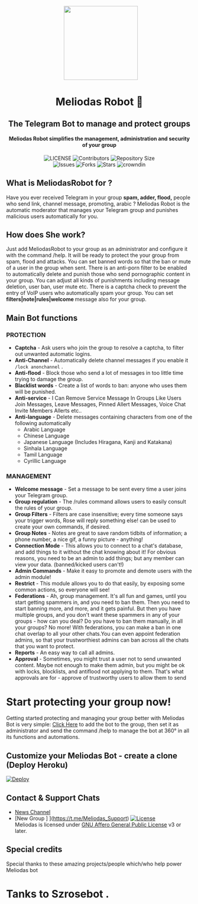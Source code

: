 <p align="center">
      <img style="width:200px; height: 200px;"  src="https://telegra.ph/file/a852109ec7f58c591c449.jpg"></p>
<h1 align="center"><b>Meliodas Robot 👾</b></h1>
<h2 align="center"><b>The Telegram Bot to manage and protect groups</b></h2>
<h4 align="center">Meliodas Robot  simplifies the management, administration and security of your group</h4>

<p align="center">
    <img src="https://img.shields.io/github/license/Halawa-Ex/MeliodasRobot?style=for-the-badge&logo=appveyor" alt="LICENSE">
    <img src="https://img.shields.io/github/contributors/Halawa-Ex/MeliodasRobot?style=for-the-badge&logo=appveyor" alt="Contributors">
    <img src="https://img.shields.io/github/repo-size/Halawa-Ex/MeliodasRobot?style=for-the-badge&logo=appveyor" alt="Repository Size"> <br>
    <img src="https://img.shields.io/github/issues/Halawa-Ex/MeliodasRobot?style=for-the-badge&logo=appveyor" alt="Issues">
    <img src="https://img.shields.io/github/forks/Halawa-Ex/MeliodasRobot?style=for-the-badge&logo=appveyor" alt="Forks">
    <img src="https://img.shields.io/github/stars/Halawa-Ex/MeliodasRobot?style=for-the-badge&logo=appveyor" alt="Stars">
    <img href="https://crowdin.com/project/szrosebot" src="https://badges.crowdin.net/MeliodasRobot/localized.svg" alt="crowndin"> 
</p>

## What is MeliodasRobot for ?

Have you ever received Telegram in your group **spam, adder, flood,** people who send link, channel message, promoting, arabic ? Meliodas Robot is the automatic moderator that manages your Telegram group and punishes malicious users automatically for you.

## How does She work?

Just add MeliodasRobot to your group as an administrator and configure it with the command /help. It will be ready to protect the your group from spam, flood and attacks. You can set banned words so that the ban or mute of a user in the group when sent.
There is an anti-porn filter to be enabled to automatically delete and punish those who send pornographic content in your group.
You can adjust all kinds of punishments including message deletion, user ban, user mute etc. There is a captcha check to prevent the entry of VoIP users who automatically spam your group. You can set <b> filters|note|rules|welcome </b> message also for your group.

## Main Bot functions
### PROTECTION 
  * **Captcha** - Ask users who join the group to resolve a captcha, to filter out unwanted automatic logins.
  * **Anti-Channel** - Automatically delete channel messages if you enable it `/lock anonchannel` .
  * **Anti-flood** - Block those who send a lot of messages in too little time trying to damage the group.
  * **Blacklist words** - Create a list of words to ban: anyone who uses them will be punished.
  * **Anti-service** - I Can Remove Service Message In Groups Like Users Join Messages, Leave Messages, Pinned Allert Messages, Voice Chat Invite Members Allerts etc..
  * **Anti-language** - Delete messages containing characters from one of the following automatically
       * Arabic Language
       * Chinese Language
       * Japanese Language (Includes Hiragana, Kanji and Katakana)
       * Sinhala Language
       * Tamil Language
       * Cyrillic Language

### MANAGEMENT  
   * **Welcome message** - Set a message to be sent every time a user joins your Telegram group.
   * **Group regulation** - The /rules command allows users to easily consult the rules of your group.
   * **Group Filters** - Filters are case insensitive; every time someone says your trigger words, Rose will reply something else! can be used to create your own commands, if desired.
   * **Group Notes** - Notes are great to save random tidbits of information; a phone number, a nice gif, a funny picture - anything!
   * **Connection Mode** - This allows you to connect to a chat's database, and add things to it without the chat knowing about it! For obvious reasons, you need to be an admin to add things; but any member can view your data. (banned/kicked users can't!)
   * **Admin Commands** - Make it easy to promote and demote users with the admin module!
   * **Restrict** - This module allows you to do that easily, by exposing some common actions, so everyone will see!
   * **Federations** - Ah, group management. It's all fun and games, until you start getting spammers in, and you need to ban them. Then you need to start banning more, and more, and it gets painful. But then you have multiple groups, and you don't want these spammers in any of your groups - how can you deal? Do you have to ban them manually, in all your groups? No more! With federations, you can make a ban in one chat overlap to all your other chats.You can even appoint federation admins, so that your trustworthiest admins can ban across all the chats that you want to protect.
   * **Reports** - An easy way to call all admins.
   * **Approval** - Sometimes, you might trust a user not to send unwanted content.
Maybe not enough to make them admin, but you might be ok with locks, blocklists, and antiflood not applying to them.
That's what approvals are for - approve of trustworthy users to allow them to send 

# Start protecting your group now!
Getting started protecting and managing your group better with Meliodas Bot is very simple: [Click Here](http://t.me/MeliodasRobot?startgroup=new) to add the bot to the group, then set it as administrator and send the command /help to manage the bot at 360° in all its functions and automations.

## Customize your Meliodas Bot - create a clone (Deploy Heroku)

[![Deploy](https://www.herokucdn.com/deploy/button.svg)](https://heroku.com/deploy?template=https://github.com/Halawa-Ex/Kuntul)

## Contact & Support Chats

 - [News Channel ](https://t.me/OfficiallMeliodas) 
 - [New  Group ] ](https://t.me/Meliodas_Support)
[![License](https://www.gnu.org/graphics/agplv3-155x51.png)](LICENSE)   
Meliodas is licensed under [GNU Affero General Public License](https://www.gnu.org/licenses/agpl-3.0.en.html) v3 or later.

## Special credits
Special thanks to these amazing projects/people which/who help power Meliodas bot

# Tanks to Szrosebot .
